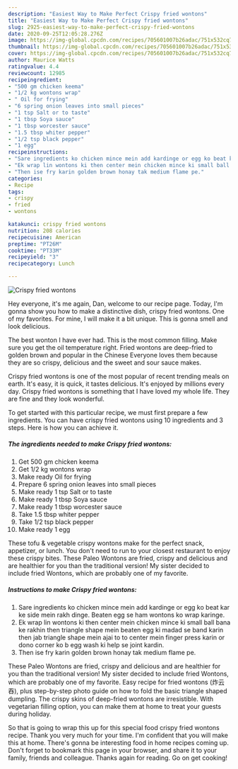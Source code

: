 ```yaml
---
description: "Easiest Way to Make Perfect Crispy fried wontons"
title: "Easiest Way to Make Perfect Crispy fried wontons"
slug: 2925-easiest-way-to-make-perfect-crispy-fried-wontons
date: 2020-09-25T12:05:28.276Z
image: https://img-global.cpcdn.com/recipes/705601007b26adac/751x532cq70/crispy-fried-wontons-recipe-main-photo.jpg
thumbnail: https://img-global.cpcdn.com/recipes/705601007b26adac/751x532cq70/crispy-fried-wontons-recipe-main-photo.jpg
cover: https://img-global.cpcdn.com/recipes/705601007b26adac/751x532cq70/crispy-fried-wontons-recipe-main-photo.jpg
author: Maurice Watts
ratingvalue: 4.4
reviewcount: 12985
recipeingredient:
- "500 gm chicken keema"
- "1/2 kg wontons wrap"
- " Oil for frying"
- "6 spring onion leaves into small pieces"
- "1 tsp Salt or to taste"
- "1 tbsp Soya sauce"
- "1 tbsp worcester sauce"
- "1.5 tbsp whiter pepper"
- "1/2 tsp black pepper"
- "1 egg"
recipeinstructions:
- "Sare ingredients ko chicken mince mein add kardinge or egg ko beat kar ke side mein rakh dinge. Beaten egg se ham wontons ko wrap karinge."
- "Ek wrap lin wontons ki then center mein chicken mince ki small ball bana ke rakhin then triangle shape mein beaten egg ki madad se band karin then jab triangle shape mein ajai to to center mein finger press karin or dono corner ko b egg wash ki help se joint kardin."
- "Then ise fry karin golden brown honay tak medium flame pe."
categories:
- Recipe
tags:
- crispy
- fried
- wontons

katakunci: crispy fried wontons 
nutrition: 208 calories
recipecuisine: American
preptime: "PT26M"
cooktime: "PT33M"
recipeyield: "3"
recipecategory: Lunch

---
```



![Crispy fried wontons](https://img-global.cpcdn.com/recipes/705601007b26adac/751x532cq70/crispy-fried-wontons-recipe-main-photo.jpg)

Hey everyone, it's me again, Dan, welcome to our recipe page. Today, I'm gonna show you how to make a distinctive dish, crispy fried wontons. One of my favorites. For mine, I will make it a bit unique. This is gonna smell and look delicious.

The best wonton I have ever had. This is the most common filling. Make sure you get the oil temperature right. Fried wontons are deep-fried to golden brown and popular in the Chinese Everyone loves them because they are so crispy, delicious and the sweet and sour sauce makes.

Crispy fried wontons is one of the most popular of recent trending meals on earth. It's easy, it is quick, it tastes delicious. It's enjoyed by millions every day. Crispy fried wontons is something that I have loved my whole life. They are fine and they look wonderful.


To get started with this particular recipe, we must first prepare a few ingredients. You can have crispy fried wontons using 10 ingredients and 3 steps. Here is how you can achieve it.

<!--inarticleads1-->

##### The ingredients needed to make Crispy fried wontons:

1. Get 500 gm chicken keema
1. Get 1/2 kg wontons wrap
1. Make ready  Oil for frying
1. Prepare 6 spring onion leaves into small pieces
1. Make ready 1 tsp Salt or to taste
1. Make ready 1 tbsp Soya sauce
1. Make ready 1 tbsp worcester sauce
1. Take 1.5 tbsp whiter pepper
1. Take 1/2 tsp black pepper
1. Make ready 1 egg


These tofu &amp; vegetable crispy wontons make for the perfect snack, appetizer, or lunch. You don&#39;t need to run to your closest restaurant to enjoy these crispy bites. These Paleo Wontons are fried, crispy and delicious and are healthier for you than the traditional version! My sister decided to include fried Wontons, which are probably one of my favorite. 

<!--inarticleads2-->

##### Instructions to make Crispy fried wontons:

1. Sare ingredients ko chicken mince mein add kardinge or egg ko beat kar ke side mein rakh dinge. Beaten egg se ham wontons ko wrap karinge.
1. Ek wrap lin wontons ki then center mein chicken mince ki small ball bana ke rakhin then triangle shape mein beaten egg ki madad se band karin then jab triangle shape mein ajai to to center mein finger press karin or dono corner ko b egg wash ki help se joint kardin.
1. Then ise fry karin golden brown honay tak medium flame pe.


These Paleo Wontons are fried, crispy and delicious and are healthier for you than the traditional version! My sister decided to include fried Wontons, which are probably one of my favorite. Easy recipe for fried wontons (炸云吞), plus step-by-step photo guide on how to fold the basic triangle shaped dumpling. The crispy skins of deep-fried wontons are irresistible. With vegetarian filling option, you can make them at home to treat your guests during holiday. 

So that is going to wrap this up for this special food crispy fried wontons recipe. Thank you very much for your time. I'm confident that you will make this at home. There's gonna be interesting food in home recipes coming up. Don't forget to bookmark this page in your browser, and share it to your family, friends and colleague. Thanks again for reading. Go on get cooking!

